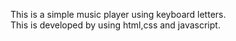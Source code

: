 This is a simple music player using keyboard letters.
<br>
This is developed by using html,css and javascript.

